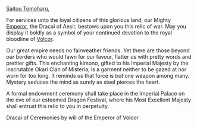[Saitou Tomoharu](https://twitter.com/TomoharuSaito?s=20&t=abh0vOu1ltbk_YLQU_5eXA),

For services unto the loyal citizens of this glorious land, our Mighty [Emperor](../heroes-of-rathe/emperor-about.md), the Dracai of Aesir, bestows upon you this relic of war. May you display it boldly as a symbol of your continued devotion to the royal bloodline of [Volcor](../world-of-rathe/volcor/volcor.md).

Our great empire needs no fairweather friends. Yet there are those beyond our borders who would fawn for our favour, flatter us with pretty words and prettier gifts. This enchanting kimono, gifted to his Imperial Majesty by the inscrutable Okari Clan of Misteria, is a garment neither to be gazed at nor worn for too long. It reminds us that force is but one weapon among many. Mystery seduces the mind as surely as steel pierces the heart.

A formal endowment ceremony shall take place in the Imperial Palace on the eve of our esteemed Dragon Festival, where his Most Excellent Majesty shall entrust this relic to you in perpetuity.

Dracai of Ceremonies by will of the Emperor of Volcor
